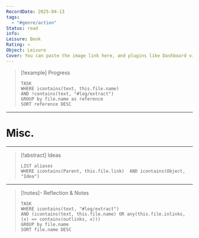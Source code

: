 ```yaml
---
RecordDate: 2025-04-13
tags:
  - "#genre/action"
Status: read
info: 
Leisure: Book
Rating: ⭐
Object: Leisure
Cover: You can paste the image link here, and plugins like Dashboard visualize your library nicely
---
```

> [!example] Progress
> ```dataview
> TASK
> WHERE icontains(text, this.file.name)
> AND !contains(text, "#log/extract")
> GROUP by file.name as reference
> SORT reference DESC

---
# Misc.


---
>[!abstract] Ideas
>```dataview
>LIST aliases
>WHERE icontains(Parent, this.file.link)  AND icontains(Object, "Idea")

---
>[!notes]- Reflection & Notes
>```dataview
>TASK
>WHERE icontains(text, "#log/extract")
>AND (icontains(text, this.file.name) OR any(this.file.inlinks, (x) => contains(outlinks, x)))
>GROUP by file.name
>SORT file.name DESC

